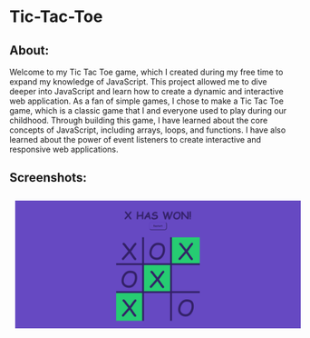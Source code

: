 # Tic-Tac-Toe
## About:
Welcome to my Tic Tac Toe game, which I created during my free time to expand my knowledge of JavaScript. This project allowed me to dive deeper into JavaScript and learn how to create a dynamic and interactive web application. As a fan of simple games, I chose to make a Tic Tac Toe game, which is a classic game that I and everyone used to play during our childhood. Through building this game, I have learned about the core concepts of JavaScript, including arrays, loops, and functions. I have also learned about the power of event listeners to create interactive and responsive web applications.
## Screenshots:
<img style="margin: 10px" src="https://github.com/Govind-S-Nair/Tic-Tac-Toe/blob/main/images/Screenshot%20002.png" alt="Screenshot"/>
